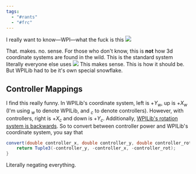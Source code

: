 ```yaml
---
tags:
  - "#rants"
  - "#frc"
---
```

I really want to know—WPI—what the fuck is this
![](https://i.imgur.com/q1gUYKJ.png)

That. makes. no. sense. For those who don't know, this is **not** how 3d coordinate systems are found in the wild. This is the standard system literally everyone else uses
![](https://i.imgur.com/10nGduh.png)
This makes sense. This is how it should be. But WPILib had to be it's own special snowflake.

## Controller Mappings
I find this really funny.
In WPILib's coordinate system, left is $+Y_w$, up is $+X_w$ (I'm using ${}_w$ to denote WPILib, and ${}_c$ to denote controllers). However, with controllers, right is $+X_c$ and down is $+Y_c$. Additionally, [WPILib's rotation system is backwards](https://docs.wpilib.org/en/stable/docs/software/basic-programming/coordinate-system.html#rotation-conventions). So to convert between controller power and WPILib's coordinate system, you say that
```java
convert(double controller_x, double controller_y, double controller_rot) {
	return Tuple3(-controller_y, -controller_x, -controller_rot);
}
```
Literally negating everything.